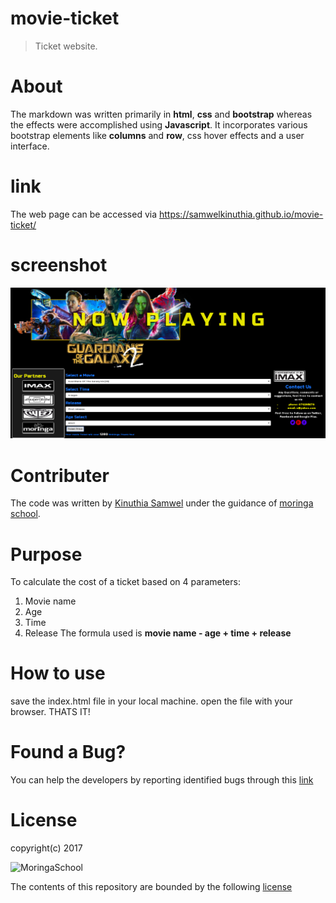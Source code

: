 # movie-ticket

> Ticket website.

# About

The markdown was written primarily in  **html**, **css**  and **bootstrap** whereas the effects were accomplished using **Javascript**. It incorporates various bootstrap elements like **columns** and **row**, css hover effects and a user interface. 

# link

The web page can be accessed via https://samwelkinuthia.github.io/movie-ticket/
# screenshot
![homepage](https://github.com/samwelkinuthia/movie-ticket/blob/master/Screenshot%20from%202017-05-10%2023-10-30.png?raw=true)

# Contributer

The code was written by [Kinuthia Samwel](https://github.com/samwelkinuthia) under the guidance of [moringa school](http://moringaschool.com/).

# Purpose

To calculate the cost of a ticket based on 4 parameters:
1. Movie name
2. Age
3. Time
4. Release
The formula used is **movie name - age + time + release**

# How to use

save the index.html file in your local machine. open the file with your browser. THATS IT!

# Found a Bug?

You can help the developers by reporting identified bugs through this [link](google.com)

# License

copyright(c) 2017

![MoringaSchool](http://brandnew.moringaschool.com/wp-content/uploads/2017/02/logo-dark.png)

The contents of this repository are bounded by the following [license](https://github.com/samwelkinuthia/my-first-webpage/blob/master/LICENSE.txt)
